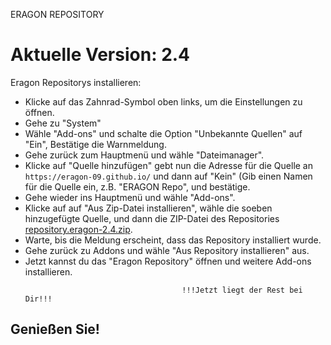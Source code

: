 ERAGON REPOSITORY
# Aktuelle Version: 2.4
Eragon Repositorys installieren:


<p align="left">
  <ul>
    <li>Klicke auf das Zahnrad-Symbol oben links, um die Einstellungen zu öffnen.</li>
    <li>Gehe zu "System"</li>
	<li>Wähle "Add-ons" und schalte die Option "Unbekannte Quellen" auf "Ein", Bestätige die Warnmeldung.</li>
	<li>Gehe zurück zum Hauptmenü und wähle "Dateimanager".</li>
	<li>Klicke auf "Quelle hinzufügen" gebt nun die Adresse für die Quelle an <code>https://eragon-09.github.io/</code> und dann auf "Kein" (Gib einen Namen für die Quelle ein, z.B. "ERAGON Repo", und bestätige.</li>
	<li>Gehe wieder ins Hauptmenü und wähle "Add-ons".</li>
	<li>Klicke auf auf "Aus Zip-Datei installieren", wähle die soeben hinzugefügte Quelle, und dann die ZIP-Datei des Repositories <a href="repository.eragon-2.4.zip">repository.eragon-2.4.zip</a>.</li>
	<li>Warte, bis die Meldung erscheint, dass das Repository installiert wurde.</li>
	<li>Gehe zurück zu Addons und wähle "Aus Repository installieren" aus.</li>
	<li>Jetzt kannst du das "Eragon Repository" öffnen und weitere Add-ons installieren.</li>
	
      
                                       !!!Jetzt liegt der Rest bei Dir!!!
  </ul>
</p>

## Genießen Sie!
